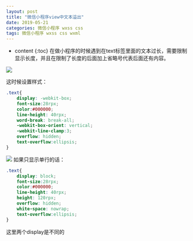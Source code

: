```yaml
---
layout: post
title: "微信小程序view中文本溢出"
date: 2019-05-21
categories: 微信小程序 wxss css
tags: 微信小程序 wxss css wxml
---
```


* content 
{:toc}
在做小程序的时候遇到在text标签里面的文本过长，需要限制显示长度，并且在限制了长度的后面加上省略号代表后面还有内容。

![](https://raw.githubusercontent.com/329213964/329213964.github.io/master/_posts/images/wx/wxss/text-overflow-false)

这时候设置样式：

```css
.text{
    display: -webkit-box;
    font-size:28rpx;
    color:#000000;
    line-height: 40rpx;
    word-break: break-all;
    -webkit-box-orient: vertical;
    -webkit-line-clamp:3;
    overflow: hidden;
    text-overflow:ellipsis;
}
```
![](https://raw.githubusercontent.com/329213964/329213964.github.io/master/_posts/images/wx/wxss/text-overflow-true)
如果只显示单行的话：

```css
.text{
    display: block;
    font-size:28rpx;
    color:#000000;
    line-height: 40rpx;
    height: 120rpx;
    overflow: hidden;
    white-space: nowrap;
    text-overflow:ellipsis;
}
```

这里两个display是不同的

 

 

 

 

 